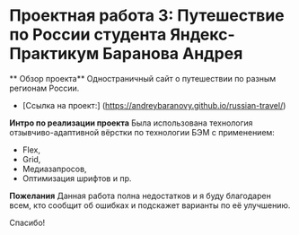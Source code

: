# Проектная работа 3: Путешествие по России студента Яндекс-Практикум Баранова Андрея

** Обзор проекта**
Одностраничный сайт о путешествии по разным регионам России.
* [Ссылка на проект:] (https://andreybaranovy.github.io/russian-travel/) 

**Интро по реализации проекта**
Была использована технология отзывчиво-адаптивной вёрстки по технологии БЭМ с применением:
* Flex, 
* Grid,
* Mедиазапросов,
* Oптимизация шрифтов и пр.

**Пожелания**
Данная работа полна недостатков и я буду благодарен всем, кто сообщит об ошибках и подскажет варианты по её улучшению.

Спасибо!
